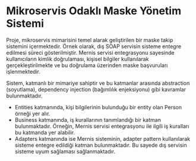 # Mikroservis Odaklı Maske Yönetim Sistemi
Proje, mikroservis mimarisini temel alarak geliştirilen bir maske takip sistemini içermektedir. Örnek olarak, dış SOAP servisin sisteme entegre edilmesi süreci gösterilmiştir. Mernis servisi entegrasyonu sayesinde kullanıcıların kimlik doğrulaması, kişisel bilgiler kullanılarak gerçekleştirilmekte ve bu doğrulama üzerinden maske başvuruları işlenmektedir.

Sistem, katmanlı bir mimariye sahiptir ve bu katmanlar arasında abstraction (soyutlama), dependency injection (bağımlılık enjeksiyonu) gibi kavramlar bulunmaktadır.

- Entities katmanında, kişi bilgilerinin bulunduğu bir entity olan Person örneği yer alır. 
- Business katmanında, iş kurallarının tanımlandığı bir katman bulunmaktadır. Örneğin, Mernis servisi entegrasyonu ile ilgili iş kuralları bu katmanda yer alabilir.
- Adapters katmanında ise Mernis sisteminin, adapter pattern kullanılarak sisteme entegre edildiği katman bulunmaktadır. Bu sayede dış servisin sisteme uyum sağlaması sağlanmaktadır.
